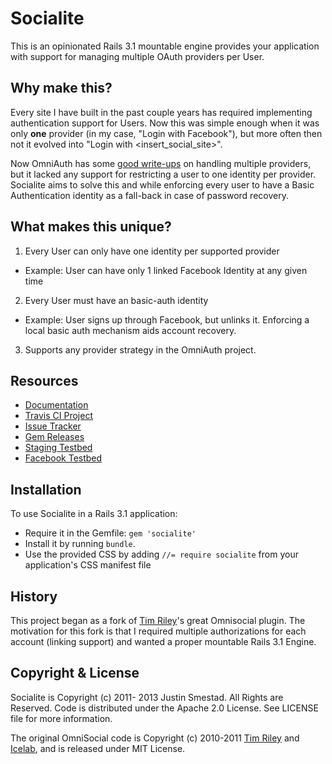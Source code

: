 # Socialite

This is an opinionated Rails 3.1 mountable engine provides your application with
support for managing multiple OAuth providers per User.

## Why make this?

Every site I have built in the past couple years has required implementing
authentication support for Users. Now this was simple enough when it was only
**one** provider (in my case, "Login with Facebook"), but more often then not
it evolved into "Login with <insert\_social\_site>".

Now OmniAuth has some [good write-ups](https://github.com/intridea/omniauth/wiki/Managing-Multiple-Providers)
on handling multiple providers, but it lacked any support for restricting a user
to one identity per provider. Socialite aims to solve this and while enforcing
every user to have a Basic Authentication identity as a fall-back in case of
password recovery.

## What makes this unique?

1. Every User can only have one identity per supported provider
  * Example: User can have only 1 linked Facebook Identity at any given time
2. Every User must have an basic-auth identity
  * Example: User signs up through Facebook, but unlinks it.
    Enforcing a local basic auth mechanism aids account recovery.
3. Supports any provider strategy in the OmniAuth project.

## Resources

* [Documentation](http://rdoc.info/github/jsmestad/socialite/master/frames)
* [Travis CI Project](http://travis-ci.org/#!/jsmestad/socialite)
* [Issue Tracker](https://github.com/jsmestad/socialite/issues)
* [Gem Releases](https://rubygems.org/gems/socialite)
* [Staging Testbed](http://socialite-gem.herokuapp.com)
* [Facebook Testbed](https://www.facebook.com/apps/application.php?id=281326728563029)

## Installation

To use Socialite in a Rails 3.1 application:

* Require it in the Gemfile: `gem 'socialite'`
* Install it by running `bundle`.
* Use the provided CSS by adding `//= require socialite` from your
  application's CSS manifest file

## History

This project began as a fork of [Tim Riley](http://openmonkey.com)'s
great Omnisocial plugin. The motivation for this fork is that I required
multiple authorizations for each account (linking support) and wanted a
proper mountable Rails 3.1 Engine.

## Copyright & License

Socialite is Copyright (c) 2011- 2013 Justin Smestad. All Rights are Reserved.
Code is distributed under the Apache 2.0 License. See LICENSE file for more
information.

The original OmniSocial code is Copyright (c) 2010-2011
[Tim Riley](http://openmonkey.com/) and [Icelab](http://icelab.com.au/), and is
released under MIT License.
